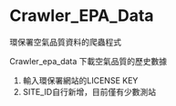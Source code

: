 # Crawler_EPA_Data
環保署空氣品質資料的爬蟲程式

Crawler_epa_data
下載空氣品質的歷史數據
1. 輸入環保署網站的LICENSE KEY
2. SITE_ID自行新增，目前僅有少數測站
